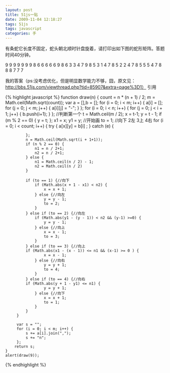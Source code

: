 ```yaml
---
layout: post
title: 51js一贴
date: 2009-11-04 12:18:27
tags: 51js
tags: javascript
categories: 手
---
```

有条蛇它长度不固定，蛇头朝北顺时针盘旋着，请打印出如下图的蛇形矩阵。答题时间40分钟。

9  9  9  9  9  9  9
8  6  6  6  6  6  9
8  6  3  3  4  7  9
8  5  3  1  4  7
8  5  2  2  4  7
8  5  5  5  4  7
8  8  8  7  7  7

我的答案（ps:没考虑优化，但是明显数学能力不够，囧，原文见：http://bbs.51js.com/viewthread.php?tid=85907&extra=page%3D1）
引用


{% highlight javascript %}
function draw(n) {
        count = n * (n + 1) / 2;
        m = Math.ceil(Math.sqrt(count));
        var a = [],b = [];
        for (i = 0; i < m; i++) {
            a[i] = [];
            for (j = 0; j < m; j++) {
                a[i][j] = "-";
             }
         };
         for (i = 0; i < n; i++) {
             for (j = 0; j < i + 1; j++) {
                 b.push(i+1);
             }
         };
         //判断第一个
         t = Math.ceil(m / 2);
         x = t-1;
         y = t - 1;
         if (m % 2 == 0) {
             y = t;
         };
         x1 = x;
         y1 = y;
         //开始画
         to = 1; //向下 2左 3上 4右
         for (i = 0; i < count; i++) {
             try {
                 a[x][y] = b[i] ;
             } catch (e) {

             };
             n = Math.ceil(Math.sqrt(i + 1+1));
             if (n % 2 == 0) {
                 n1 = n / 2+1;
                 n2 = n / 2+1;
             } else {
                 n1 = Math.ceil(n / 2) - 1;
                 n2 = Math.ceil(n / 2)
             }

             if (to == 1) {//向下
                 if (Math.abs(x + 1 - x1) < n2) {
                     x = x + 1;
                 } else {//向左
                     y = y - 1;
                     to = 2;
                 }
             } else if (to == 2) {//向左
                 if (Math.abs(y1 - (y - 1)) < n2 && (y-1) >=0) {
                     y = y - 1;
                 } else {//向上
                     x = x - 1;
                     to = 3;
                 }
             } else if (to == 3) {//向上
             if (Math.abs(x1 - (x - 1)) <= n1 && (x-1) >= 0 ) {
                     x = x - 1;
                 } else {//向右
                     y = y + 1;
                     to = 4;
                 }
             } else if (to == 4) {//向右
             if (Math.abs(y + 1 - y1) <= n1) {
                     y = y + 1;
                 } else {//向下
                     x = x + 1;
                     to = 1;
                 }
             }
         }

         var s = "";
         for (i = 0; i < m; i++) {
             s += a[i].join(",");
             s += "n";
         };
        return s;
    }
    alert(draw(9));
{% endhighlight %}
